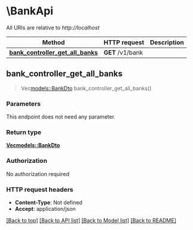 # \BankApi

All URIs are relative to *http://localhost*

Method | HTTP request | Description
------------- | ------------- | -------------
[**bank_controller_get_all_banks**](BankApi.md#bank_controller_get_all_banks) | **GET** /v1/bank | 



## bank_controller_get_all_banks

> Vec<models::BankDto> bank_controller_get_all_banks()


### Parameters

This endpoint does not need any parameter.

### Return type

[**Vec<models::BankDto>**](BankDto.md)

### Authorization

No authorization required

### HTTP request headers

- **Content-Type**: Not defined
- **Accept**: application/json

[[Back to top]](#) [[Back to API list]](../README.md#documentation-for-api-endpoints) [[Back to Model list]](../README.md#documentation-for-models) [[Back to README]](../README.md)

